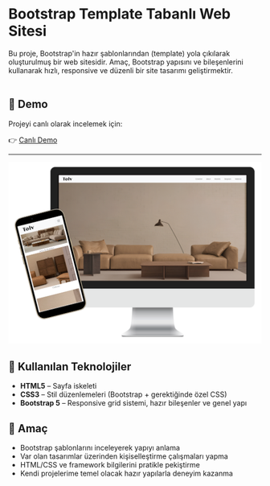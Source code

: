 # Bootstrap Template Tabanlı Web Sitesi

Bu proje, Bootstrap'in hazır şablonlarından (template) yola çıkılarak oluşturulmuş bir web sitesidir. Amaç, Bootstrap yapısını ve bileşenlerini kullanarak hızlı, responsive ve düzenli bir site tasarımı geliştirmektir.<br><br>
## 🔗 Demo

Projeyi canlı olarak incelemek için:

👉 [Canlı Demo](https://tugce.42web.io)

---

![Proje Görseli](../bootstrap-mobilya-websitesi/img/bootstrap-mobilya-websitesi.png)


## 🔧 Kullanılan Teknolojiler

- **HTML5** – Sayfa iskeleti  
- **CSS3** – Stil düzenlemeleri (Bootstrap + gerektiğinde özel CSS)  
- **Bootstrap 5** – Responsive grid sistemi, hazır bileşenler ve genel yapı  

## 🎯 Amaç

- Bootstrap şablonlarını inceleyerek yapıyı anlama  
- Var olan tasarımlar üzerinden kişiselleştirme çalışmaları yapma  
- HTML/CSS ve framework bilgilerini pratikle pekiştirme  
- Kendi projelerime temel olacak hazır yapılarla deneyim kazanma  


